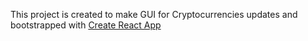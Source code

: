 This project is created to make GUI for Cryptocurrencies updates and bootstrapped with [Create React App](https://github.com/facebookincubator/create-react-app)